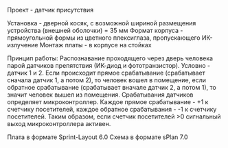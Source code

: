 Проект - датчик присутствия

Установка - дверной косяк, с возможной шириной размещения устройства (внешней оболочки) = 35 мм
Формат корпуса - прямоугольной формы из цветного плексиглаза, пропускающего ИК-излучение
Монтаж платы - в корпусе на стойках

Принцип работы:
Распознавание проходящего через дверь человека парой датчиков препятствия (ИК-диод и фототранзистор).
Условно - датчик 1 и 2. Если происходит прямое срабатывание (срабатывает сначала датчик 1, а потом 2), то человек вошел в помещение, если обратное срабатывание (срабатывает вначале датчик 2, а потом 1), то значит человек вышел из помещения.
Срабатывания датчиков определяет микроконтроллер. Каждое прямое срабатывание - +1 к счетчику посетителей, каждое обратное срабатывания - -1 к счетчику посетителей. Таким образом, если счетчик посетителей >0 сигнальный выход микроконтроллера активен.

Плата в формате Sprint-Layout 6.0
Схема в формате sPlan 7.0
